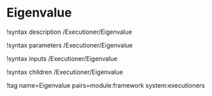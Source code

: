 # Eigenvalue

!syntax description /Executioner/Eigenvalue

!syntax parameters /Executioner/Eigenvalue

!syntax inputs /Executioner/Eigenvalue

!syntax children /Executioner/Eigenvalue

!tag name=Eigenvalue pairs=module:framework system:executioners
